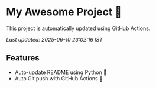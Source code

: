 # My Awesome Project 🚀

This project is automatically updated using GitHub Actions.

_Last updated: 2025-06-10 23:02:16 IST_

## Features
- Auto-update README using Python 🐍
- Auto Git push with GitHub Actions 🤖
